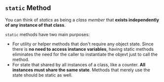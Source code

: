 ## `static` Method
You can think of *statics* as being a *class member* that **exists independently of any instance of that class**.

`static` methods have two main purposes:
* For utility or helper methods that don't require any object state. Since there is **no need to access instance variables**,  having static methods eliminates the need for the caller to instantiate the objevt just to call the method.
* For state that  shared by all instances of a class, like a counter. **All instances must share the same state**. Methods that merely use the state should be static as well.



